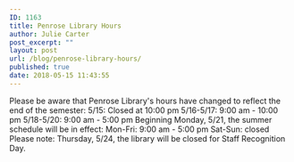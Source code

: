 ```yaml
---
ID: 1163
title: Penrose Library Hours
author: Julie Carter
post_excerpt: ""
layout: post
url: /blog/penrose-library-hours/
published: true
date: 2018-05-15 11:43:55
---
```

Please be aware that Penrose Library's hours have changed to reflect the end of the semester:
5/15: Closed at 10:00 pm
5/16-5/17: 9:00 am - 10:00 pm
5/18-5/20: 9:00 am - 5:00 pm
Beginning Monday, 5/21, the summer schedule will be in effect:
Mon-Fri: 9:00 am - 5:00 pm
Sat-Sun: closed
Please note: Thursday, 5/24, the library will be closed for Staff Recognition Day.